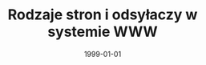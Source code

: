 ---
# Documentation: https://wowchemy.com/docs/managing-content/

title: Rodzaje stron i odsyłaczy w systemie WWW
subtitle: ''
summary: ''
authors:
- kazienko
tags: []
categories: []
date: '1999-01-01'
lastmod: 2022-10-07T05:47:27Z
featured: false
draft: false

# Featured image
# To use, add an image named `featured.jpg/png` to your page's folder.
# Focal points: Smart, Center, TopLeft, Top, TopRight, Left, Right, BottomLeft, Bottom, BottomRight.
image:
  caption: ''
  focal_point: ''
  preview_only: false

# Projects (optional).
#   Associate this post with one or more of your projects.
#   Simply enter your project's folder or file name without extension.
#   E.g. `projects = ["internal-project"]` references `content/project/deep-learning/index.md`.
#   Otherwise, set `projects = []`.
projects: []
publishDate: '2022-10-07T05:47:26.409688Z'
publication_types:
- '2'
abstract: ''
publication: '*Informatyka*'
---